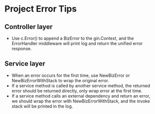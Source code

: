 # Project Error Tips

## Controller layer
- Use c.Error() to append a BizError to the gin.Context, and the ErrorHandler middleware will print log and return the unified error response.
## Service layer
- When an error occurs for the first time, use NewBizError or NewBizErrorWithStack to wrap the original error.
- If a service method is called by another service method, the returned error should be returned directly, only wrap error at the first time.
- If a service method calls an external dependency and return an error, we should wrap the error with NewBizErrorWithStack, and the invoke stack will be printed in the log.